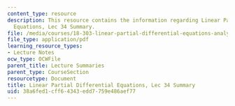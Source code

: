 ```yaml
---
content_type: resource
description: This resource contains the information regarding Linear Partial Differential
  Equations, Lec 34 Summary.
file: /media/courses/18-303-linear-partial-differential-equations-analysis-and-numerics-fall-2014/38a6fed1cff64343edd7759e486aef77_MIT18_303F14_Lecture34.pdf
file_type: application/pdf
learning_resource_types:
- Lecture Notes
ocw_type: OCWFile
parent_title: Lecture Summaries
parent_type: CourseSection
resourcetype: Document
title: Linear Partial Differential Equations, Lec 34 Summary
uid: 38a6fed1-cff6-4343-edd7-759e486aef77
---
```

